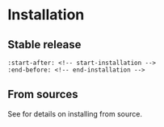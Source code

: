 # Installation

## Stable release

```{include} ../README.md
:start-after: <!-- start-installation -->
:end-before: <!-- end-installation -->
```

## From sources

See [](./contributing) for details on installing from source.
